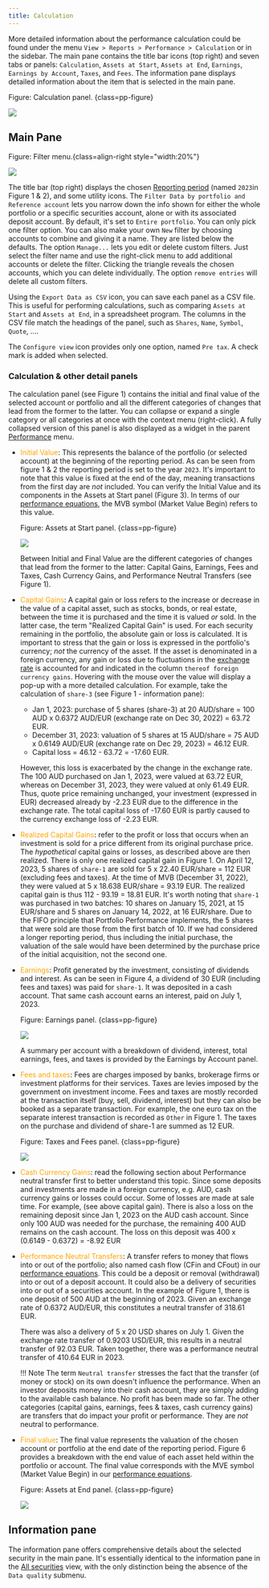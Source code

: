 ```yaml
---
title: Calculation
---
```


More detailed information about the performance calculation could be found under the menu `View > Reports > Performance > Calculation` or in the sidebar. The main pane contains the title bar icons (top right) and seven tabs or panels: `Calculation`, `Assets at Start`, `Assets at End`, `Earnings`, `Earnings by Account`, `Taxes`, and `Fees`. The information pane displays detailed information about the item that is selected in the main pane.

Figure: Calculation panel. {class=pp-figure}

![](images/calculation-main-panel.svg) 

## Main Pane

Figure: Filter menu.{class=align-right style="width:20%"}

![](images/calculation-filter.png)

The title bar (top right) displays the chosen [Reporting period](../../../../concepts/reporting-period.md) (named `2023`in Figure 1 & 2), and some utility icons. The `Filter Data by portfolio and Reference account` lets you narrow down the info shown for either the whole portfolio or a specific securities account, alone or with its associated deposit account. By default, it's set to `Entire portfolio`. You can only pick one filter option. You can also make your own `New` filter by choosing accounts to combine and giving it a name. They are listed below the defaults. The option `Manage...` lets you edit or delete custom filters. Just select the filter name and use the right-click menu to add additional accounts or delete the filter. Clicking the triangle reveals the chosen accounts, which you can delete individually. The option `remove entries` will delete all custom filters.
    
Using the `Export Data as CSV` icon, you can save each panel as a CSV file. This is useful for performing calculations, such as comparing `Assets at Start` and `Assets at End`, in a spreadsheet program. The columns in the CSV file match the headings of the panel, such as `Shares`, `Name`, `Symbol`, `Quote`, ....

The `Configure view` icon provides only one option, named `Pre tax`. A check mark is added when selected.

### Calculation & other detail panels

The calculation panel (see Figure 1) contains the initial and final value of the selected account or portfolio and all the different categories of changes that lead from the former to the latter. You can collapse or expand a single category or all categories at once with the context menu (right-click). A fully collapsed version of this panel is also displayed as a widget in the parent [Performance](./index.md) menu. 

- <span style="color:orange">Initial Value</span>: This represents the balance of the portfolio (or selected account) at the beginning of the reporting period. As can be seen from figure 1 & 2 the reporting period is set to the year `2023`.  It's important to note that this value is fixed at the end of the day, meaning transactions from the first day are *not* included. You can verify the Initial Value and its components in the Assets at Start panel (Figure 3). In terms of our [performance equations](../../../../concepts/performance/index.md), the MVB symbol (Market Value Begin) refers to this value.

    Figure: Assets at Start panel. {class=pp-figure}

    ![](images/calculation-assets-start.png)

    Between Initial and Final Value are the different categories of changes that lead from the former to the latter: Capital Gains, Earnings, Fees and Taxes, Cash Currency Gains, and Performance Neutral Transfers (see Figure 1).


- <span style="color:orange">Capital Gains</span>: A capital gain or loss refers to the increase or decrease in the value of a capital asset, such as stocks, bonds, or real estate, between the time it is purchased and the time it is valued *or* sold. In the latter case, the term "Realized Capital Gain" is used. For each security remaining in the portfolio, the absolute gain or loss is calculated. It is important to stress that the gain or loss is expressed in the portfolio's currency; *not* the currency of the asset. If the asset is denominated in a foreign currency, any gain or loss due to fluctuations in the [exchange rate](../../../file/currency.md) is accounted for and indicated in the column `thereof foreign currency gains`. Hovering with the mouse over the value will display a pop-up with a more detailed calculation. For example, take the calculation of `share-3` (see Figure 1 - information pane):

    - Jan 1, 2023: purchase of 5 shares (share-3) at 20 AUD/share = 100 AUD x 0.6372 AUD/EUR (exchange rate on Dec 30, 2022) = 63.72 EUR.
    - December 31, 2023: valuation of 5 shares at 15 AUD/share = 75 AUD x 0.6149 AUD/EUR (exchange rate on Dec 29, 2023) = 46.12 EUR.
    - Capital loss = 46.12 - 63.72 = -17.60 EUR.

    However, this loss is exacerbated by the change in the exchange rate. The 100 AUD purchased on Jan 1, 2023, were valued at 63.72 EUR, whereas on December 31, 2023, they were valued at only 61.49 EUR. Thus, quote price remaining unchanged, your investment (expressed in EUR) decreased already by -2.23 EUR due to the difference in the exchange rate. The total capital loss of -17.60 EUR is partly caused to the currency exchange loss of -2.23 EUR.
    
- <span style="color:orange">Realized Capital Gains</span>: refer to the profit or loss that occurs when an investment is sold for a price different from its original purchase price. The *hypothetical* capital gains or losses, as described above are then realized. There is only one realized capital gain in Figure 1. On April 12, 2023, 5 shares of `share-1` are sold for 5 x 22.40 EUR/share = 112 EUR (excluding fees and taxes). At the time of MVB (December 31, 2022), they were valued at 5 x 18.638 EUR/share = 93.19 EUR. The realized capital gain is thus 112 - 93.19 = 18.81 EUR. It's worth noting that `share-1` was purchased in two batches: 10 shares on January 15, 2021, at 15 EUR/share and 5 shares on January 14, 2022, at 16 EUR/share. Due to the FIFO principle that Portfolio Performance implements, the 5 shares that were sold are those from the first batch of 10. If we had considered a longer reporting period, thus including the initial purchase, the valuation of the sale would have been determined by the purchase price of the initial acquisition, not the second one.

- <span style="color:orange">Earnings</span>: Profit generated by the investment, consisting of dividends and interest. As can be seen in Figure 4, a dividend of 30 EUR (including fees and taxes) was paid for `share-1`. It was deposited in a cash account. That same cash account earns an interest, paid on July 1, 2023.

     Figure: Earnings panel. {class=pp-figure}

    ![](images/calculation-earnings.png)

    A summary per account with a breakdown of dividend, interest, total earnings, fees, and taxes is provided by the Earnings by Account panel.

- <span style="color:orange">Fees and taxes</span>: Fees are charges imposed by banks, brokerage firms or investment platforms for their services. Taxes are levies imposed by the government on investment income. Fees and taxes are mostly recorded at the transaction itself (buy, sell, dividend, interest) but they can also be booked as a separate transaction.  For example, the one euro tax on the separate interest transaction is recorded as `Other` in Figure 1. The taxes on the purchase and dividend of share-1 are summed as 12 EUR.

     Figure: Taxes and Fees panel. {class=pp-figure}

    ![](images/calculation-taxes-fees.svg)

- <span style="color:orange">Cash Currency Gains</span>: read the following section about Performance neutral transfer first to better understand this topic. Since some deposits and investments are made in a foreign currency, e.g. AUD, cash currency gains or losses could occur. Some of losses are made at sale time. For example,  (see above capital gain). There is also a loss on the remaining deposit since Jan 1, 2023 on the AUD cash account. Since only 100 AUD was needed for the purchase, the remaining 400 AUD remains on the cash account. The loss on this deposit was 400 x (0.6149 - 0.6372) = -8.92 EUR

- <span style="color:orange">Performance Neutral Transfers</span>: A transfer refers to money that flows into or out of the portfolio; also named cash flow (CFin and CFout) in our [performance equations](../../../../concepts/performance/index.md).  This could be a deposit or removal (withdrawal) into or out of a deposit account. It could also be a delivery of securities into or out of a securities account. In the example of Figure 1, there is one deposit of 500 AUD at the beginning of 2023. Given an exchange rate of 0.6372 AUD/EUR, this constitutes a neutral transfer of 318.61 EUR.

    There was also a delivery of 5 x 20 USD shares on July 1. Given the exchange rate transfer of 0.9203 USD/EUR, this results in a neutral transfer of 92.03 EUR. Taken together, there was a performance neutral transfer of 410.64 EUR in 2023.

    !!! Note
        The term `Neutral transfer` stresses the fact that the transfer (of money or stock) on its own doesn't influence the performance. When an investor deposits money into their cash account, they are simply adding to the available cash balance. No profit has been made so far. The other categories (capital gains, earnings, fees & taxes, cash currency gains) are transfers that do impact your profit or performance. They are *not* neutral to performance.

- <span style="color:orange">Final value</span>: The final value represents the valuation of the chosen account or portfolio at the end date of the reporting period. Figure 6 provides a breakdown with the end value of each asset held within the portfolio or account. The final value corresponds with the MVE symbol (Market Value Begin) in our [performance equations](../../../../concepts/performance/index.md).

    Figure: Assets at End panel. {class=pp-figure}

    ![](images/calculation-assets-end.png)

## Information pane

The information pane offers comprehensive details about the selected security in the main pane. It's essentially identical to the information pane in the [All securities](../../securities/all-securities.md#information-pane) view, with the only distinction being the absence of the `Data quality` submenu.
